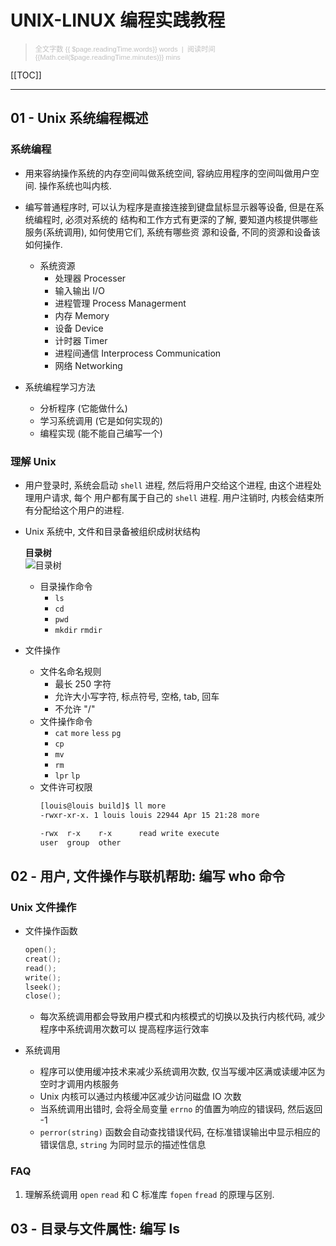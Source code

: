 # UNIX-LINUX 编程实践教程

> <p align="left" style="font-family:Arial;font-size:80%;color:#C0C0C0">全文字数 {{ $page.readingTime.words}} words &nbsp;|&nbsp; 阅读时间 {{Math.ceil($page.readingTime.minutes)}} mins</p>

[[TOC]]

---

## 01 - Unix 系统编程概述

### 系统编程

* 用来容纳操作系统的内存空间叫做系统空间, 容纳应用程序的空间叫做用户空间. 操作系统也叫内核.

* 编写普通程序时, 可以认为程序是直接连接到键盘鼠标显示器等设备, 但是在系统编程时, 必须对系统的
    结构和工作方式有更深的了解, 要知道内核提供哪些服务(系统调用), 如何使用它们, 系统有哪些资
    源和设备, 不同的资源和设备该如何操作.

    - 系统资源
        - 处理器 Processer
        - 输入输出 I/O
        - 进程管理 Process Managerment
        - 内存 Memory
        - 设备 Device
        - 计时器 Timer
        - 进程间通信 Interprocess Communication
        - 网络 Networking

* 系统编程学习方法
    - 分析程序 (它能做什么)
    - 学习系统调用 (它是如何实现的)
    - 编程实现 (能不能自己编写一个)

### 理解 Unix

* 用户登录时, 系统会启动 `shell` 进程, 然后将用户交给这个进程, 由这个进程处理用户请求, 每个
    用户都有属于自己的 `shell` 进程. 用户注销时, 内核会结束所有分配给这个用户的进程.

* Unix 系统中, 文件和目录备被组织成树状结构

    **目录树**<br>
    <img :src="$withBase('/image/note/uulp/01/dir_tree_001.webp')" alt="目录树">

    - 目录操作命令
        - `ls`
        - `cd`
        - `pwd`
        - `mkdir` `rmdir`

* 文件操作
    - 文件名命名规则
        - 最长 250 字符
        - 允许大小写字符, 标点符号, 空格, tab, 回车
        - 不允许 "/"
    - 文件操作命令
      - `cat` `more` `less` `pg`
      - `cp`
      - `mv`
      - `rm`
      - `lpr` `lp`
    - 文件许可权限
        ```bash
        [louis@louis build]$ ll more
        -rwxr-xr-x. 1 louis louis 22944 Apr 15 21:28 more

        -rwx  r-x    r-x      read write execute
        user  group  other
        ```


## 02 - 用户, 文件操作与联机帮助: 编写 who 命令

### Unix 文件操作

* 文件操作函数

    ```cpp
    open();
    creat();
    read();
    write();
    lseek();
    close();
    ```
    - 每次系统调用都会导致用户模式和内核模式的切换以及执行内核代码, 减少程序中系统调用次数可以
        提高程序运行效率


* 系统调用
    - 程序可以使用缓冲技术来减少系统调用次数, 仅当写缓冲区满或读缓冲区为空时才调用内核服务
    - Unix 内核可以通过内核缓冲区减少访问磁盘 IO 次数
    - 当系统调用出错时, 会将全局变量 `errno` 的值置为响应的错误码, 然后返回 -1
    - `perror(string)` 函数会自动查找错误代码, 在标准错误输出中显示相应的错误信息,
        `string` 为同时显示的描述性信息

### FAQ
1. 理解系统调用 `open` `read` 和 C 标准库 `fopen` `fread` 的原理与区别.


## 03 - 目录与文件属性: 编写 ls
